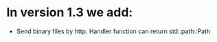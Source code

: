 # In version 1.3 we add:

-   Send binary files by http. Handler function can return std::path::Path
